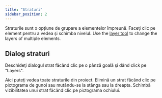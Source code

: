 ```yaml
---
title: "Straturi"
sidebar_position: 2
---
```


Straturile sunt o opţiune de grupare a elementelor împreună. Faceţi clic pe element pentru a vedea şi schimba nivelul. Use the [layer tool](tools/layer.md) to change the layers of multiple elements.

## Dialog straturi

Deschideţi dialogul strat făcând clic pe o pânză goală şi dând click pe "Layers".

Aici puteţi vedea toate straturile din proiect. Elimină un strat făcând clic pe pictograma de gunoi sau mutându-se la stânga sau la dreapta. Schimbă vizibilitatea unui strat făcând clic pe pictograma ochiului.
